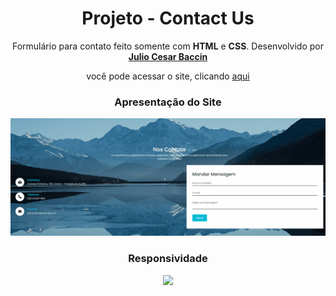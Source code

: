 <h1 align="center">
 Projeto - Contact Us
</h1>

<p align="center">
 Formulário para contato feito somente com <strong>HTML</strong> e <strong>CSS</strong>. Desenvolvido por <a target="_blank" rel="external" href="https://github.com/juliobaccin/"><strong>Julio Cesar Baccin</strong></a>
 </p>
 
 <p align="center">
 você pode acessar o site, clicando <a href="https://juliobaccin.github.io/Projeto-ContactUs/">aqui</a>
</p>

 <div align="center">
  <h3>
    Apresentação do Site
  </h3> 
<img src="https://github.com/juliobaccin/Porjeto-Nos-contate-formulario/blob/main/Site.gif">
   <h3>
    Responsividade
  </h3> 
<img src="https://github.com/juliobaccin/Porjeto-Nos-contate-formulario/blob/main/responsividade.gif">
</div>
